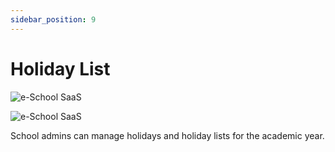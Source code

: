 ```yaml
---
sidebar_position: 9
---
```


# Holiday List

![e-School SaaS](../static/images/schooladmin/create-holiday.png)

![e-School SaaS](../static/images/schooladmin/list-holidays.png)

School admins can manage holidays and holiday lists for the academic year. 